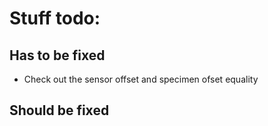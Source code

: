 # Stuff todo:

## Has to be fixed
 * Check out the sensor offset and specimen ofset equality

## Should be fixed